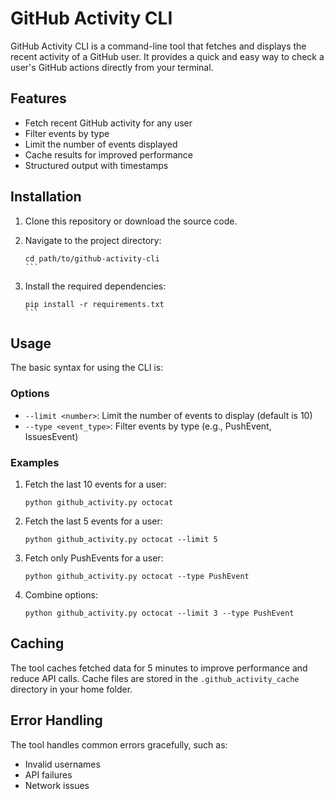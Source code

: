 # GitHub Activity CLI

GitHub Activity CLI is a command-line tool that fetches and displays the recent activity of a GitHub user. It provides a quick and easy way to check a user's GitHub actions directly from your terminal.

## Features

- Fetch recent GitHub activity for any user
- Filter events by type
- Limit the number of events displayed
- Cache results for improved performance
- Structured output with timestamps

## Installation

1. Clone this repository or download the source code.

2. Navigate to the project directory:

   ````
   cd path/to/github-activity-cli
   ```

   ````

3. Install the required dependencies:
   ````
   pip install -r requirements.txt
   ```
   ````

## Usage

The basic syntax for using the CLI is:

### Options

- `--limit <number>`: Limit the number of events to display (default is 10)
- `--type <event_type>`: Filter events by type (e.g., PushEvent, IssuesEvent)

### Examples

1. Fetch the last 10 events for a user:

   ```
   python github_activity.py octocat
   ```

2. Fetch the last 5 events for a user:

   ```
   python github_activity.py octocat --limit 5
   ```

3. Fetch only PushEvents for a user:

   ```
   python github_activity.py octocat --type PushEvent
   ```

4. Combine options:
   ```
   python github_activity.py octocat --limit 3 --type PushEvent
   ```

## Caching

The tool caches fetched data for 5 minutes to improve performance and reduce API calls. Cache files are stored in the `.github_activity_cache` directory in your home folder.

## Error Handling

The tool handles common errors gracefully, such as:

- Invalid usernames
- API failures
- Network issues
